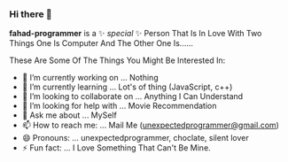 ### Hi there 👋


**fahad-programmer** is a ✨ _special_ ✨ Person That Is In Love With Two Things One Is Computer And The Other One Is......

These Are Some Of The Things You Might Be Interested In:

- 🔭 I’m currently working on ... Nothing
- 🌱 I’m currently learning ... Lot's of thing (JavaScript, c++)
- 👯 I’m looking to collaborate on ... Anything I Can Understand
- 🤔 I’m looking for help with ... Movie Recommendation
- 💬 Ask me about ... MySelf
- 📫 How to reach me: ... Mail Me (unexpectedprogrammer@gmail.com)
- 😄 Pronouns: ... unexpectedprogrammer, choclate, silent lover
- ⚡ Fun fact: ... I Love Something That Can't Be Mine.

